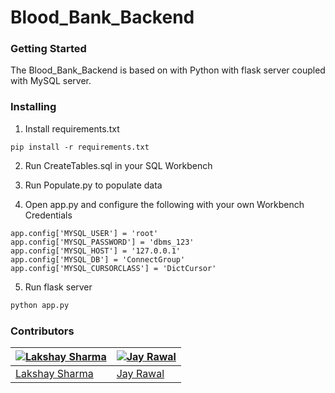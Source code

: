 # Blood_Bank_Backend

### Getting Started

The Blood_Bank_Backend is based on with Python with flask server coupled with MySQL server. 

### Installing

1. Install requirements.txt

```
pip install -r requirements.txt
```

2. Run CreateTables.sql in your SQL Workbench

3. Run Populate.py to populate data

4. Open app.py and configure the following with your own Workbench Credentials

```
app.config['MYSQL_USER'] = 'root'
app.config['MYSQL_PASSWORD'] = 'dbms_123'
app.config['MYSQL_HOST'] = '127.0.0.1'
app.config['MYSQL_DB'] = 'ConnectGroup'
app.config['MYSQL_CURSORCLASS'] = 'DictCursor'
```

5. Run flask server

```bash
python app.py
```

### Contributors

| [![Lakshay Sharma](https://github.com/lakshay17244.png?size=100)](https://github.com/lakshay17244) | [![Jay Rawal](https://github.com/jayr1305.png?size=100)](https://github.com/jayr1305) |
| --- | --- |
| [Lakshay Sharma](https://github.com/lakshay17244) | [Jay Rawal](https://github.com/jayr1305) |

